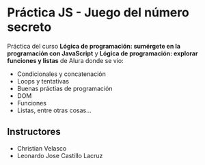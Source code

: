  <h1>Práctica JS - Juego del número secreto</h1>

 <p>Práctica del curso <strong>Lógica de programación: sumérgete en la programación con JavaScript</strong> y <strong>Lógica de programación: explorar funciones y listas</strong> de Alura donde se vio:</p>
 <ul>
   <li>Condicionales y concatenación</li>
   <li>Loops y tentativas</li> 
   <li>Buenas práctias de programación</li> 
   <li>DOM</li> 
   <li>Funciones</li> 
   <li>Listas, entre otras cosas...</li>
 </ul>

 <h2>Instructores</h2>
<ul>
   <li>Christian Velasco</li>
   <li>Leonardo Jose Castillo Lacruz</li>
</ul>   
